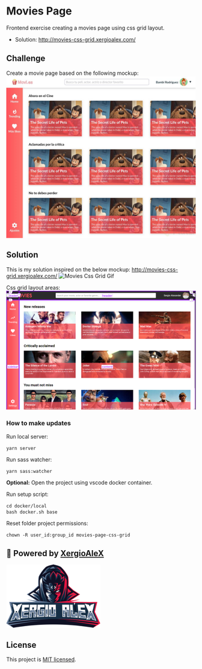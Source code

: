 # Movies Page

Frontend exercise creating a movies page using css grid layout.

- Solution: http://movies-css-grid.xergioalex.com/

## Challenge

Create a movie page based on the following mockup:
<img alt="Movies Challenge Mockup" src="media/movies_challenge_mockup.jpg">

## Solution

This is my solution inspired on the below mockup: http://movies-css-grid.xergioalex.com/
<img alt="Movies Css Grid Gif" src="media/movies-css-grid.gif">

Css grid layout areas:
<img alt="Movies Css Grid Areas" src="media/movies-css-grid-areas.png">

### How to make updates

Run local server:
```
yarn server
```

Run sass watcher:
```
yarn sass:watcher
```

**Optional:** Open the project using vscode docker container.

Run setup script:
```
cd docker/local
bash docker.sh base
```

Reset folder project permissions:
```
chown -R user_id:group_id movies-page-css-grid
```

## :electric_plug: Powered by [XergioAleX](https://www.xergioalex.com/)

<a href="https://www.xergioalex.com/" target="_blank">
  <img alt="XergioAleX Logo" src="media/xergioalex.png" width="250">
</a>

## License

This project is [MIT licensed](./LICENSE).
